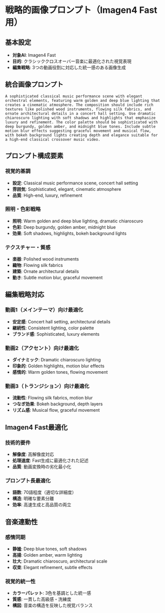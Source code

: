 # 戦略的画像プロンプト（Imagen4 Fast用）

## 基本設定
- **対象AI**: Imagen4 Fast
- **目的**: クラシッククロスオーバー音楽に最適化された視覚表現
- **編集戦略**: 3つの動画役割に対応した統一感のある画像生成

## 統合画像プロンプト

```
A sophisticated classical music performance scene with elegant orchestral elements, featuring warm golden and deep blue lighting that creates a cinematic atmosphere. The composition should include rich textures like polished wood instruments, flowing silk fabrics, and ornate architectural details in a concert hall setting. Use dramatic chiaroscuro lighting with soft shadows and highlights that emphasize luxury and refinement. The color palette should be sophisticated with deep burgundy, golden amber, and midnight blue tones. Include subtle motion blur effects suggesting graceful movement and musical flow, with bokeh background lights creating depth and elegance suitable for a high-end classical crossover music video.
```

## プロンプト構成要素

### 視覚的基調
- **設定**: Classical music performance scene, concert hall setting
- **雰囲気**: Sophisticated, elegant, cinematic atmosphere
- **品質**: High-end, luxury, refinement

### 照明・色彩戦略
- **照明**: Warm golden and deep blue lighting, dramatic chiaroscuro
- **色彩**: Deep burgundy, golden amber, midnight blue
- **効果**: Soft shadows, highlights, bokeh background lights

### テクスチャー・質感
- **楽器**: Polished wood instruments
- **織物**: Flowing silk fabrics
- **建築**: Ornate architectural details
- **動き**: Subtle motion blur, graceful movement

## 編集戦略対応

### 動画1（メインテーマ）向け最適化
- **安定感**: Concert hall setting, architectural details
- **継続性**: Consistent lighting, color palette
- **ブランド感**: Sophisticated, luxury elements

### 動画2（アクセント）向け最適化
- **ダイナミック**: Dramatic chiaroscuro lighting
- **印象的**: Golden highlights, motion blur effects
- **感情的**: Warm golden tones, flowing movement

### 動画3（トランジション）向け最適化
- **流動性**: Flowing silk fabrics, motion blur
- **つなぎ効果**: Bokeh background, depth layers
- **リズム感**: Musical flow, graceful movement

## Imagen4 Fast最適化

### 技術的要件
- **解像度**: 高解像度対応
- **処理速度**: Fast生成に最適化された記述
- **品質**: 動画変換時の劣化最小化

### プロンプト長最適化
- **語数**: 70語程度（適切な詳細度）
- **構造**: 明確な要素分離
- **効率**: 高速生成と高品質の両立

## 音楽連動性

### 感情同期
- **静謐**: Deep blue tones, soft shadows
- **高揚**: Golden amber, warm lighting
- **壮大**: Dramatic chiaroscuro, architectural scale
- **収束**: Elegant refinement, subtle effects

### 視覚的統一性
- **カラーパレット**: 3色を基調とした統一感
- **質感**: 一貫した高級感・洗練度
- **構図**: 音楽の構造を反映した視覚バランス